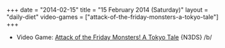 +++
date = "2014-02-15"
title = "15 February 2014 (Saturday)"
layout = "daily-diet"
video-games = ["attack-of-the-friday-monsters-a-tokyo-tale"]
+++


* Video Game: [Attack of the Friday Monsters! A Tokyo Tale](/video-games/attack-of-the-friday-monsters-a-tokyo-tale) {N3DS} /b/